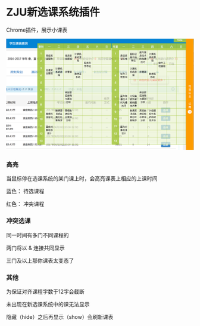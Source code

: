 # ZJU新选课系统插件

Chrome插件，展示小课表

![show](ZJUxk.png)



### 高亮

当鼠标停在选课系统的某门课上时，会高亮课表上相应的上课时间

蓝色： 待选课程

红色： 冲突课程



### 冲突选课

同一时间有多门不同课程的

两门将以 & 连接共同显示

三门及以上那你课表太变态了



### 其他

为保证对齐课程字数于12字会截断

未出现在新选课系统中的课无法显示

隐藏（hide）之后再显示（show）会刷新课表
